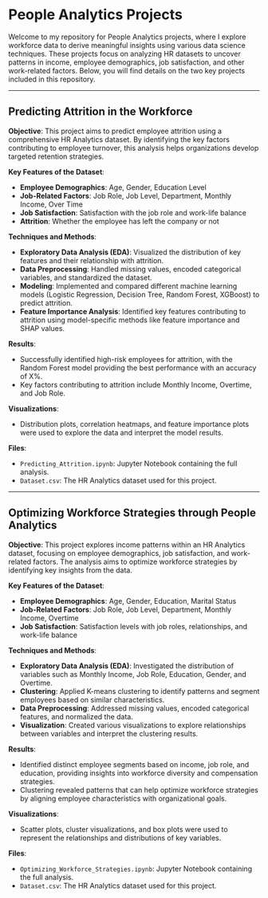# People Analytics Projects

Welcome to my repository for People Analytics projects, where I explore workforce data to derive meaningful insights using various data science techniques. These projects focus on analyzing HR datasets to uncover patterns in income, employee demographics, job satisfaction, and other work-related factors. Below, you will find details on the two key projects included in this repository.

---

## Predicting Attrition in the Workforce

**Objective**: This project aims to predict employee attrition using a comprehensive HR Analytics dataset. By identifying the key factors contributing to employee turnover, this analysis helps organizations develop targeted retention strategies.

**Key Features of the Dataset**:
- **Employee Demographics**: Age, Gender, Education Level
- **Job-Related Factors**: Job Role, Job Level, Department, Monthly Income, Over Time
- **Job Satisfaction**: Satisfaction with the job role and work-life balance
- **Attrition**: Whether the employee has left the company or not

**Techniques and Methods**:
- **Exploratory Data Analysis (EDA)**: Visualized the distribution of key features and their relationship with attrition.
- **Data Preprocessing**: Handled missing values, encoded categorical variables, and standardized the dataset.
- **Modeling**: Implemented and compared different machine learning models (Logistic Regression, Decision Tree, Random Forest, XGBoost) to predict attrition.
- **Feature Importance Analysis**: Identified key features contributing to attrition using model-specific methods like feature importance and SHAP values.

**Results**:
- Successfully identified high-risk employees for attrition, with the Random Forest model providing the best performance with an accuracy of X%.
- Key factors contributing to attrition include Monthly Income, Overtime, and Job Role.

**Visualizations**:
- Distribution plots, correlation heatmaps, and feature importance plots were used to explore the data and interpret the model results.

**Files**:
- `Predicting_Attrition.ipynb`: Jupyter Notebook containing the full analysis.
- `Dataset.csv`: The HR Analytics dataset used for this project.

---

## Optimizing Workforce Strategies through People Analytics

**Objective**: This project explores income patterns within an HR Analytics dataset, focusing on employee demographics, job satisfaction, and work-related factors. The analysis aims to optimize workforce strategies by identifying key insights from the data.

**Key Features of the Dataset**:
- **Employee Demographics**: Age, Gender, Education, Marital Status
- **Job-Related Factors**: Job Role, Job Level, Department, Monthly Income, Overtime
- **Job Satisfaction**: Satisfaction levels with job roles, relationships, and work-life balance

**Techniques and Methods**:
- **Exploratory Data Analysis (EDA)**: Investigated the distribution of variables such as Monthly Income, Job Role, Education, Gender, and Overtime.
- **Clustering**: Applied K-means clustering to identify patterns and segment employees based on similar characteristics.
- **Data Preprocessing**: Addressed missing values, encoded categorical features, and normalized the data.
- **Visualization**: Created various visualizations to explore relationships between variables and interpret the clustering results.

**Results**:
- Identified distinct employee segments based on income, job role, and education, providing insights into workforce diversity and compensation strategies.
- Clustering revealed patterns that can help optimize workforce strategies by aligning employee characteristics with organizational goals.

**Visualizations**:
- Scatter plots, cluster visualizations, and box plots were used to represent the relationships and distributions of key variables.

**Files**:
- `Optimizing_Workforce_Strategies.ipynb`: Jupyter Notebook containing the full analysis.
- `Dataset.csv`: The HR Analytics dataset used for this project.
